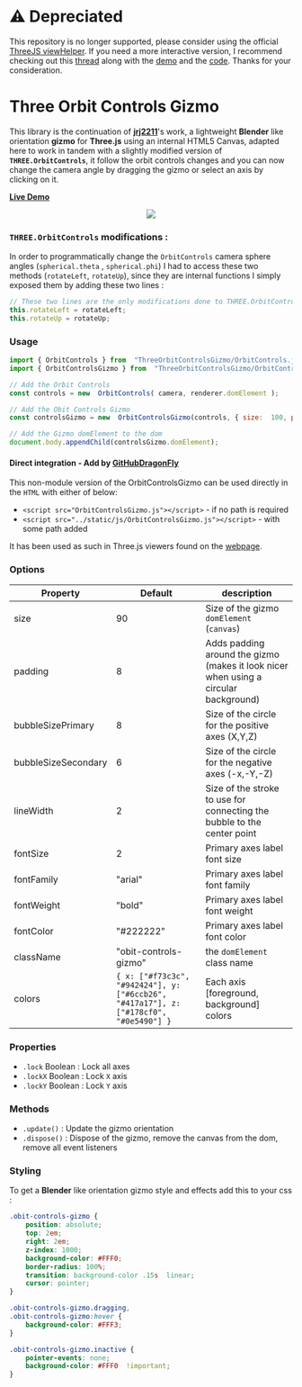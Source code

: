 # ⚠️ Depreciated
This repository is no longer supported, please consider using the official [ThreeJS viewHelper](https://github.com/mrdoob/three.js/blob/master/examples/jsm/helpers/ViewHelper.js). If you need a more interactive version, I recommend checking out this [thread](https://discourse.threejs.org/t/interactive-viewhelper/46246) along with the [demo](https://codesandbox.io/s/xenodochial-aryabhata-pcdb5v?file=/src/ViewHelper.js) and the [code](https://github.com/Fennec-hub/viewHelper). Thanks for your consideration.

# Three Orbit Controls Gizmo

This library is the continuation of **[jrj2211](https://github.com/jrj2211/three-orientation-gizmo)**'s work, a lightweight **Blender** like orientation **gizmo** for **Three.js** using an internal HTML5 Canvas, adapted here to work in tandem with a slightly modified version of **`THREE.OrbitControls`**, it follow the orbit controls changes and you can now change the camera angle by dragging the gizmo or select an axis by clicking on it.

**[Live Demo](https://fennec-hub.github.io/ThreeOrbitControlsGizmo/)**
<p align="center">
  <a href="https://fennec-hub.github.io/ThreeOrbitControlsGizmo/">
  <img src="https://raw.githubusercontent.com/fennec-hub/ThreeOrbitControlsGizmo/master/demo/ThreeObitControlsGizmo.gif" />
  </a>
</p>

### `THREE.OrbitControls` modifications :
In order to programmatically change the `OrbitControls` camera sphere angles (`spherical.theta` , `spherical.phi`) I had to access these two methods (`rotateLeft`, `rotateUp`), since they are internal functions I simply exposed them by adding these two lines :

```javascript
// These two lines are the only modifications done to THREE.OrbitControls
this.rotateLeft = rotateLeft;
this.rotateUp = rotateUp;
```

### Usage

```javascript
import { OrbitControls } from  "ThreeOrbitControlsGizmo/OrbitControls.js";
import { OrbitControlsGizmo } from  "ThreeOrbitControlsGizmo/OrbitControlsGizmo.js";

// Add the Orbit Controls
const controls = new  OrbitControls( camera, renderer.domElement );

// Add the Obit Controls Gizmo
const controlsGizmo = new  OrbitControlsGizmo(controls, { size:  100, padding:  8 });

// Add the Gizmo domElement to the dom 
document.body.appendChild(controlsGizmo.domElement);
```

#### Direct integration - Add by [GitHubDragonFly](https://github.com/GitHubDragonFly)

This non-module version of the OrbitControlsGizmo can be used directly in the `HTML` with either of below:
 - `<script src="OrbitControlsGizmo.js"></script>` - if no path is required
 - `<script src="../static/js/OrbitControlsGizmo.js"></script>` - with some path added

It has been used as such in Three.js viewers found on the [webpage](https://githubdragonfly.github.io/).

### Options
| Property | Default | description |
|--|--|--|
| size | 90 | Size of the gizmo `domElement` (`canvas`) |
| padding | 8 | Adds padding around the gizmo (makes it look nicer when using a circular background) |
| bubbleSizePrimary | 8 | Size of the circle for the positive axes (X,Y,Z) |
| bubbleSizeSecondary | 6 | Size of the circle for the negative axes (-x,-Y,-Z) |
| lineWidth | 2 | Size of the stroke to use for connecting the bubble to the center point |
| fontSize | 2 | Primary axes label font size |
| fontFamily | "arial" | Primary axes label font family |
| fontWeight | "bold" | Primary axes label font weight |
| fontColor | "#222222" | Primary axes label font color |
| className | "obit-controls-gizmo" | the `domElement` class name |
| colors | `{ x: ["#f73c3c", "#942424"], y: ["#6ccb26", "#417a17"], z: ["#178cf0", "#0e5490"] }` | Each axis [foreground, background] colors |

### Properties
- `.lock` Boolean : Lock all axes
- `.lockX` Boolean : Lock `X` axis
- `.lockY` Boolean : Lock `Y` axis

### Methods
- `.update()` : Update the gizmo orientation
- `.dispose()` : Dispose of the gizmo, remove the canvas from the dom, remove all event listeners

### Styling 
To get a **Blender** like  orientation gizmo style and effects add this to your css :

```css
.obit-controls-gizmo {
    position: absolute;
    top: 2em;
    right: 2em;
    z-index: 1000;
    background-color: #FFF0;
    border-radius: 100%;
    transition: background-color .15s  linear;
    cursor: pointer;
}

.obit-controls-gizmo.dragging, 
.obit-controls-gizmo:hover {
    background-color: #FFF3;
}

.obit-controls-gizmo.inactive {
    pointer-events: none;
    background-color: #FFF0  !important;
}
```
  

